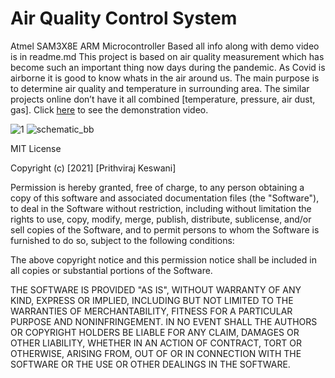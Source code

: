 
# Air Quality Control System

Atmel SAM3X8E ARM Microcontroller Based all info along with demo video is in readme.md
This project is based on  air quality measurement which has become such an important thing now days during the pandemic. As Covid is airborne it is good to know whats in the air around us. The main purpose is to determine air quality and temperature in surrounding area. The similar projects online don’t have it all combined [temperature, pressure, air dust, gas]. Click [here](https://drive.google.com/file/d/13oKP3mlJCQLJ6CDIMTkMjbw5wKqh9gIx/view?usp=sharing) to see the demonstration video.



![1](https://user-images.githubusercontent.com/40708916/115120610-625daf00-9f7c-11eb-8fb9-5d945f4cc655.jpg) ![schematic_bb](https://user-images.githubusercontent.com/40708916/115120611-62f64580-9f7c-11eb-9670-fdc1ed8cd681.png)


MIT License

Copyright (c) [2021] [Prithviraj Keswani]

Permission is hereby granted, free of charge, to any person obtaining a copy
of this software and associated documentation files (the "Software"), to deal
in the Software without restriction, including without limitation the rights
to use, copy, modify, merge, publish, distribute, sublicense, and/or sell
copies of the Software, and to permit persons to whom the Software is
furnished to do so, subject to the following conditions:

The above copyright notice and this permission notice shall be included in all
copies or substantial portions of the Software.

THE SOFTWARE IS PROVIDED "AS IS", WITHOUT WARRANTY OF ANY KIND, EXPRESS OR
IMPLIED, INCLUDING BUT NOT LIMITED TO THE WARRANTIES OF MERCHANTABILITY,
FITNESS FOR A PARTICULAR PURPOSE AND NONINFRINGEMENT. IN NO EVENT SHALL THE
AUTHORS OR COPYRIGHT HOLDERS BE LIABLE FOR ANY CLAIM, DAMAGES OR OTHER
LIABILITY, WHETHER IN AN ACTION OF CONTRACT, TORT OR OTHERWISE, ARISING FROM,
OUT OF OR IN CONNECTION WITH THE SOFTWARE OR THE USE OR OTHER DEALINGS IN THE
SOFTWARE.
